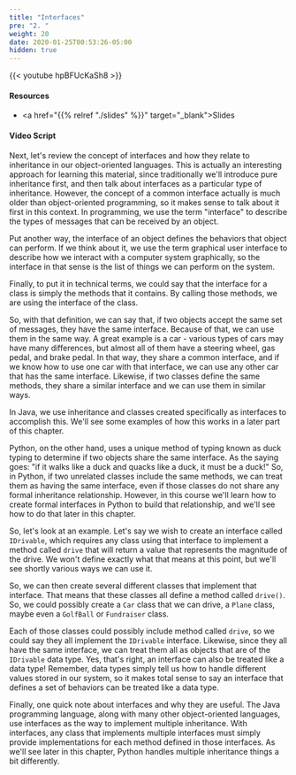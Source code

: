 ```yaml
---
title: "Interfaces"
pre: "2. "
weight: 20
date: 2020-01-25T00:53:26-05:00
hidden: true
---
```


{{< youtube hpBFUcKaSh8   >}}

#### Resources

* <a href="{{% relref "./slides" %}}" target="_blank">Slides</a>

#### Video Script

Next, let's review the concept of interfaces and how they relate to inheritance in our object-oriented languages. This is actually an interesting approach for learning this material, since traditionally we'll introduce pure inheritance first, and then talk about interfaces as a particular type of inheritance. However, the concept of a common interface actually is much older than object-oriented programming, so it makes sense to talk about it first in this context. In programming, we use the term "interface" to describe the types of messages that can be received by an object.

Put another way, the interface of an object defines the behaviors that object can perform. If we think about it, we use the term graphical user interface to describe how we interact with a computer system graphically, so the interface in that sense is the list of things we can perform on the system.

Finally, to put it in technical terms, we could say that the interface for a class is simply the methods that it contains. By calling those methods, we are using the interface of the class.

So, with that definition, we can say that, if two objects accept the same set of messages, they have the same interface. Because of that, we can use them in the same way. A great example is a car - various types of cars may have many differences, but almost all of them have a steering wheel, gas pedal, and brake pedal. In that way, they share a common interface, and if we know how to use one car with that interface, we can use any other car that has the same interface. Likewise, if two classes define the same methods, they share a similar interface and we can use them in similar ways.

In Java, we use inheritance and classes created specifically as interfaces to accomplish this. We'll see some examples of how this works in a later part of this chapter.

Python, on the other hand, uses a unique method of typing known as duck typing to determine if two objects share the same interface. As the saying goes: "if it walks like a duck and quacks like a duck, it must be a duck!" So, in Python, if two unrelated classes include the same methods, we can treat them as having the same interface, even if those classes do not share any formal inheritance relationship. However, in this course we'll learn how to create formal interfaces in Python to build that relationship, and we'll see how to do that later in this chapter. 

So, let's look at an example. Let's say we wish to create an interface called `IDrivable`, which requires any class using that interface to implement a method called `drive` that will return a value that represents the magnitude of the drive. We won't define exactly what that means at this point, but we'll see shortly various ways we can use it.

So, we can then create several different classes that implement that interface. That means that these classes all define a method called `drive()`. So, we could possibly create a `Car` class that we can drive, a `Plane` class, maybe even a `GolfBall` or `Fundraiser` class. 

Each of those classes could possibly include method called `drive`, so we could say they all implement the `IDrivable` interface. Likewise, since they all have the same interface, we can treat them all as objects that are of the `IDrivable` data type. Yes, that's right, an interface can also be treated like a data type! Remember, data types simply tell us how to handle different values stored in our system, so it makes total sense to say an interface that defines a set of behaviors can be treated like a data type.

Finally, one quick note about interfaces and why they are useful. The Java programming language, along with many other object-oriented languages, use interfaces as the way to implement multiple inheritance. With interfaces, any class that implements multiple interfaces must simply provide implementations for each method defined in those interfaces. As we'll see later in this chapter, Python handles multiple inheritance things a bit differently. 

